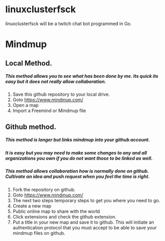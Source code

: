 # linuxclusterfsck
linuxclusterfsck will be a twitch chat bot programmed in Go.

# Mindmup

## Local Method.
##### This method allows you to see what has been done by me. Its quick its easy but it does not really allow collaboration.

1. Save this github repository to your local drive.
2. Goto https://www.mindmup.com/
3. Open a map
4. Import a Freemind or Mindmup file

## Github method.
##### This method is longer but links mindmup into your github account. 
##### It is easy but you may need to make some changes to any and all organizations you own if you do not want those to be linked as well.
##### This method allows collaboration how is normally done on github. Cultivate an idea and push request when you feel the time is right.

1. Fork the repository on github.
2. Goto https://www.mindmup.com/
3. The next two steps temporary steps to get you where you need to go.
4. Create a new map
5. Public online map to share with the world
6. Click extensions and check the github extension.
7. Put a title in your new map and save it to github. This will initiate an authentication protocol that you must accept to be able to save your mindmup files on github.
